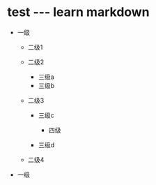 # test --- learn markdown
- 一级
   
   - 二级1
      
   - 二级2
      
      - 三级a
      - 三级b
      
   - 二级3
      
      - 三级c
         
         - 四级
      - 三级d
      
   - 二级4
      
- 一级
